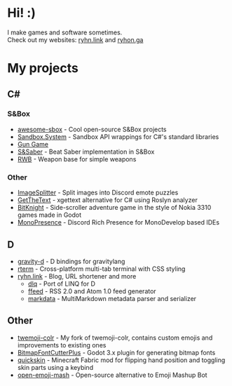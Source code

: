 # Hi! :)
I make games and software sometimes.  
Check out my websites: [ryhn.link](https://ryhn.link) and [ryhon.ga](https://ryhon.ga)

# My projects
## C#
### S&Box 
* [awesome-sbox](https://github.com/Ryhon0/awesome-sbox) - Cool open-source S&Box projects
* [Sandbox.System](https://github.com/Ryhon0/Sandbox.System) - Sandbox API wrappings for C#'s standard libraries
* [Gun Game](https://github.com/Ryhon0/sbox-gg)
* [S&Saber](https://github.com/Ryhon0/sandsaber) - Beat Saber implementation in S&Box
* [RWB](https://github.com/Ryhon0/RWB) - Weapon base for simple weapons
### Other
* [ImageSplitter](https://github.com/Ryhon0/ImageSplitter) - Split images into Discord emote puzzles
* [GetTheText](https://github.com/Ryhon0/GetTheText) - xgettext alternative for C# using Roslyn analyzer
* [BitKnight](https://github.com/Ryhon0/BitKnight) - Side-scroller adventure game in the style of Nokia 3310 games made in Godot
* [MonoPresence](https://github.com/Ryhon0/MonoPresence) - Discord Rich Presence for MonoDevelop based IDEs
## D
* [gravity-d](https://github.com/Ryhon0/gravity-d) - D bindings for gravitylang
* [rterm](https://github.com/Ryhon0/rterm) - Cross-platform multi-tab terminal with CSS styling
* [ryhn.link](https://ryhn.link) - Blog, URL shortener and more
  * [dlq](https://github.com/ryhn-link/dlq) - Port of LINQ for D
  * [ffeed](https://github.com/ryhn-link/ffeedd) - RSS 2.0 and Atom 1.0 feed generator
  * [markdata](https://github.com/ryhn-link/markdata) - MultiMarkdown metadata parser and serializer
## Other
* [twemoji-colr](https://github.com/Ryhon0/twemoji-colr) - My fork of twemoji-colr, contains custom emojis and improvements to existing ones
* [BitmapFontCutterPlus](https://github.com/Ryhon0/BitmapFontCutterPlus) - Godot 3.x plugin for generating bitmap fonts
* [quickskin](https://github.com/Ryhon0/quickskin) - Minecraft Fabric mod for flipping hand position and toggling skin parts using a keybind
* [open-emoji-mash](https://github.com/Ryhon0/open-emoji-mash) - Open-source alternative to Emoji Mashup Bot
